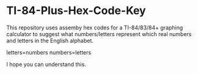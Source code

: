 # TI-84-Plus-Hex-Code-Key

This repository uses assemby hex codes for a TI-84/83/84+ graphing calculator to suggest what numbers/letters represent which real numbers and letters in the English alphabet.

letters=numbers
numbers=letters

I hope you can understand this.
